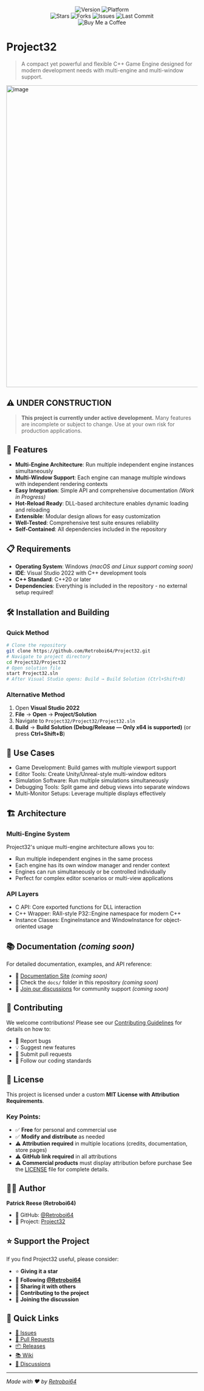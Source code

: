<!-- Stats -->
<div align="center" style="text-decoration: none;">

<a href="https://github.com/Retroboi64/Project32/releases" style="text-decoration: none;">
  <img src="https://img.shields.io/github/v/release/Retroboi64/Project32?style=for-the-badge&logo=windows&logoColor=white&color=0078D4&labelColor=1a1a1a" alt="Version">
</a>
<a href="https://www.microsoft.com/windows" style="text-decoration: none;">
  <img src="https://img.shields.io/badge/Windows-Compatible-0078D4?style=for-the-badge&logo=windows&logoColor=white&labelColor=1a1a1a" alt="Platform">
</a>

<br>


<a href="https://github.com/Retroboi64/Project32/stargazers" style="text-decoration: none;">
  <img src="https://img.shields.io/github/stars/Retroboi64/Project32?style=for-the-badge&logo=starship&logoColor=white&color=ffd700&labelColor=1a1a1a" alt="Stars">
</a>
<a href="https://github.com/Retroboi64/Project32/network/members" style="text-decoration: none;">
  <img src="https://img.shields.io/github/forks/Retroboi64/Project32?style=for-the-badge&logo=git&logoColor=white&color=00d084&labelColor=1a1a1a" alt="Forks">
</a>
<a href="https://github.com/Retroboi64/Project32/issues" style="text-decoration: none;">
  <img src="https://img.shields.io/github/issues/Retroboi64/Project32?style=for-the-badge&logo=github&logoColor=white&color=ff4088&labelColor=1a1a1a" alt="Issues">
</a>
<a href="https://github.com/Retroboi64/Project32/commits" style="text-decoration: none;">
  <img src="https://img.shields.io/github/last-commit/Retroboi64/Project32?style=for-the-badge&logo=git&logoColor=white&color=9d4edd&labelColor=1a1a1a" alt="Last Commit">
</a>

<br>

<a href="https://buymeacoffee.com/retroboi64" style="text-decoration: none;">
  <img src="https://img.shields.io/badge/Support-Buy%20Me%20a%20Coffee-FFDD00?style=for-the-badge&logo=buymeacoffee&logoColor=000000&labelColor=1a1a1a" alt="Buy Me a Coffee">
</a>

</div>

<!-- End of stats -->

# Project32
> A compact yet powerful and flexible C++ Game Engine designed for modern development needs with multi-engine and multi-window support.

<img width="1867" height="794" alt="image" src="https://github.com/user-attachments/assets/d51802bc-d74a-4aed-8aad-952f2f2aadc7" />

## ⚠️ UNDER CONSTRUCTION
> **This project is currently under active development.** Many features are incomplete or subject to change. Use at your own risk for production applications.

## 🚀 Features
- **Multi-Engine Architecture**: Run multiple independent engine instances simultaneously
- **Multi-Window Support**: Each engine can manage multiple windows with independent rendering contexts
- **Easy Integration**: Simple API and comprehensive documentation *(Work in Progress)*
- **Hot-Reload Ready**: DLL-based architecture enables dynamic loading and reloading
- **Extensible**: Modular design allows for easy customization
- **Well-Tested**: Comprehensive test suite ensures reliability
- **Self-Contained**: All dependencies included in the repository

## 📋 Requirements
- **Operating System**: Windows *(macOS and Linux support coming soon)*
- **IDE**: Visual Studio 2022 with C++ development tools
- **C++ Standard**: C++20 or later
- **Dependencies**: Everything is included in the repository - no external setup required!

## 🛠️ Installation and Building
### Quick Method
```bash
# Clone the repository
git clone https://github.com/Retroboi64/Project32.git
# Navigate to project directory
cd Project32/Project32
# Open solution file
start Project32.sln
# After Visual Studio opens: Build → Build Solution (Ctrl+Shift+B)
```

### Alternative Method
1. Open **Visual Studio 2022**
2. **File** → **Open** → **Project/Solution**
3. Navigate to `Project32/Project32/Project32.sln`
4. **Build** → **Build Solution (Debug/Release — Only x64 is supported)** (or press **Ctrl+Shift+B**)

## 🎯 Use Cases
- Game Development: Build games with multiple viewport support
- Editor Tools: Create Unity/Unreal-style multi-window editors
- Simulation Software: Run multiple simulations simultaneously
- Debugging Tools: Split game and debug views into separate windows
- Multi-Monitor Setups: Leverage multiple displays effectively

## 🏗️ Architecture
### Multi-Engine System
Project32's unique multi-engine architecture allows you to:
- Run multiple independent engines in the same process
-  Each engine has its own window manager and render context
- Engines can run simultaneously or be controlled individually
- Perfect for complex editor scenarios or multi-view applications

### API Layers
- C API: Core exported functions for DLL interaction
- C++ Wrapper: RAII-style P32::Engine namespace for modern C++
- Instance Classes: EngineInstance and WindowInstance for object-oriented usage

## 📚 Documentation *(coming soon)*
For detailed documentation, examples, and API reference:
- 📖 [Documentation Site](link-to-docs) *(coming soon)*
- 📁 Check the `docs/` folder in this repository *(coming soon)*
- 💬 [Join our discussions](https://github.com/Retroboi64/Project32/discussions) for community support *(coming soon)*

## 🤝 Contributing
We welcome contributions! Please see our [Contributing Guidelines](CONTRIBUTING.md) for details on how to:
- 🐛 Report bugs
- 💡 Suggest new features  
- 🔧 Submit pull requests
- 📝 Follow our coding standards
  
## 📄 License
This project is licensed under a custom **MIT License with Attribution Requirements**.

### Key Points:
- ✅ **Free** for personal and commercial use
- ✅ **Modify and distribute** as needed
- ⚠️ **Attribution required** in multiple locations (credits, documentation, store pages)
- ⚠️ **GitHub link required** in all attributions
- ⚠️ **Commercial products** must display attribution before purchase
See the [LICENSE](LICENSE) file for complete details.

## 👨‍💻 Author
**Patrick Reese (Retroboi64)**
- 🐙 GitHub: [@Retroboi64](https://github.com/Retroboi64)
- 🚀 Project: [Project32](https://github.com/Retroboi64/Project32)

## ⭐ Support the Project
If you find Project32 useful, please consider:
- ⭐ **Giving it a star**
- 👤 **Following [@Retroboi64](https://github.com/Retroboi64)**
- 📢 **Sharing it with others**
- 🤝 **Contributing to the project**
- 💬 **Joining the discussion**

## 🔗 Quick Links
- [🐛 Issues](https://github.com/Retroboi64/Project32/issues)
- [🔧 Pull Requests](https://github.com/Retroboi64/Project32/pulls)
- [📦 Releases](https://github.com/Retroboi64/Project32/releases)
- [📚 Wiki](https://github.com/Retroboi64/Project32/wiki)
- [💬 Discussions](https://github.com/Retroboi64/Project32/discussions)
---
*Made with ❤️ by [Retroboi64](https://github.com/Retroboi64)*
